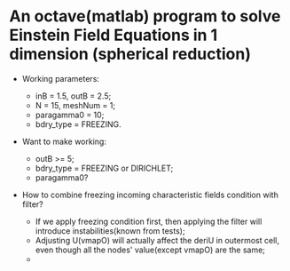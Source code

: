 # An octave(matlab) program to solve Einstein Field Equations in 1 dimension (spherical reduction)

* Working parameters: 
    * inB = 1.5, outB = 2.5;
    * N = 15, meshNum = 1;
    * paragamma0 = 10;
    * bdry\_type = FREEZING.

* Want to make working: 
    * outB >= 5;
    * bdry_type = FREEZING or DIRICHLET;
    * paragamma0?

* How to combine freezing incoming characteristic fields condition with filter?
    * If we apply freezing condition first, then applying the filter will introduce instabilities(known from tests);
    * Adjusting U(vmapO) will actually affect the deriU in outermost cell, even though all the nodes' value(except vmapO) are the same;
    *   

